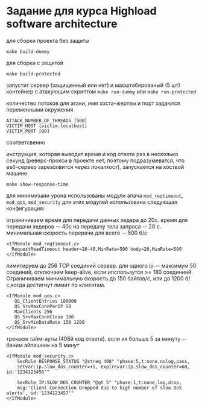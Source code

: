 Задание для курса Highload software architecture
=======

для сборки проекта без защиты

    make build-dummy

для сборки с защитой

    make build-protected

запустит сервер (защищенный или нет) и масштабированый (5 шт) контейнер с атакующим скриптом
`make run-dummy` или `make run-protected` 

количество потоков для атаки, имя хоста-жертвы и порт задаются переменными окружения

    ATTACK_NUMBER_OF_THREADS [500]
    VICTIM_HOST [victim.localhost]
    VICTIM_PORT [80]

соответсвенно

инструкция, которая выводит время и код ответа раз в несколько секунд (реверс-прокси в проекте нет, поэтому подразумеватся, что веб-сервер зарезолвится через локалхост), запускается на хоствой машине
    
    make show-response-time
для минимизаии урона использованы модули апача
``mod_reqtimeout``, ``mod_qos``, ``mod_security``
для этих модулей использована следующая конфигурация:

ограничиваем время для передачи данных хедера до 20с. время для передачи хедеров -- 40с
на передачу тела запроса -- 20 с. минимальная скорость перерачи для всего -- 500 б/с

    <IfModule mod_reqtimeout.c>
      RequestReadTimeout header=20-40,MinRate=500 body=20,MinRate=500
    </IfModule>
    
    
лимитируем до 256  TCP соединий сервер. для одного ip -- максимум 50 соединий, отключаем keep-alive, если ипспользутся >= 180 соедининй. Ограничиваем минимальную скорость до 150 байтов/с, или до 1200 б/с,когда достигнут лимит по клиентам.
    
    <IfModule mod_qos.c>
       QS_ClientEntries 100000
       QS_SrvMaxConnPerIP 50
       MaxClients 256
       QS_SrvMaxConnClose 180
       QS_SrvMinDataRate 150 1200
    </IfModule>
    
трекаем тайм-ауты (408й код ответа). если их больше 5 за минуту -- баним айпишник на 5 минут
    
    <IfModule mod_security.c>
        SecRule RESPONSE_STATUS "@streq 408" "phase:5,t:none,nolog,pass,
        setvar:ip.slow_dos_counter=+1, expirevar:ip.slow_dos_counter=60, id:'1234123456'"
    
        SecRule IP:SLOW_DOS_COUNTER "@gt 5" "phase:1,t:none,log,drop,
        msg:'Client Connection Dropped due to high number of slow DoS alerts', id:'1234123457'"
    </IfModule>
